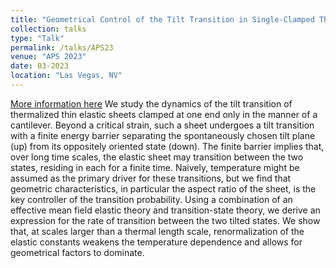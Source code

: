 ```yaml
---
title: "Geometrical Control of the Tilt Transition in Single-Clamped Thermalized Elastic Sheets "
collection: talks
type: "Talk"
permalink: /talks/APS23
venue: "APS 2023"
date: 03-2023
location: "Las Vegas, NV"
---
```


[More information here](http://example2.com)
We study the dynamics of the tilt transition of thermalized thin elastic sheets clamped at one end only in the manner of a cantilever. Beyond a critical strain, such a sheet undergoes a tilt transition with a finite energy barrier separating the spontaneously chosen tilt plane (up) from its oppositely oriented state (down). The finite barrier implies that, over long time scales, the elastic sheet may transition between the two states, residing in each for a finite time. Naively, temperature might be assumed as the primary driver for these transitions, but we find that geometric characteristics, in particular the aspect ratio of the sheet, is the key controller of the transition probability. Using a combination of an effective mean field elastic theory and transition-state theory, we derive an expression for the rate of transition between the two tilted states. We show that, at scales larger than a thermal length scale, renormalization of the elastic constants weakens the temperature dependence and allows for geometrical factors to dominate. 
